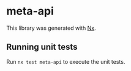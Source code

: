 # meta-api

This library was generated with [Nx](https://nx.dev).

## Running unit tests

Run `nx test meta-api` to execute the unit tests.
